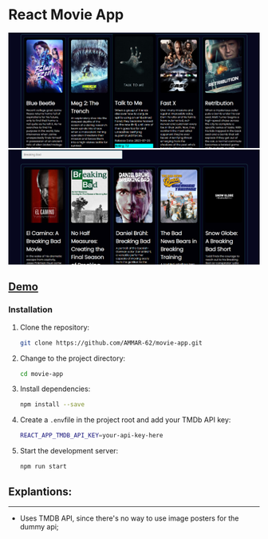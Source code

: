 # React Movie App

![App Screenshot](./src/assets/images/Screenshot%202023-09-25%20010607.png)
![App Screenshot](./src/assets/images/Screenshot%202023-09-25%20010639.png)

## [Demo](https://movie-app-ammar62.netlify.app/)

### Installation

1. Clone the repository:

   ```bash
   git clone https://github.com/AMMAR-62/movie-app.git
   ```

2. Change to the project directory:
    ```bash
    cd movie-app
    ```
3. Install dependencies:
    ```bash
    npm install --save
    ```
4. Create a `.env`file in the project root and add your TMDb API key:

    ```bash
    REACT_APP_TMDB_API_KEY=your-api-key-here
    ```

5. Start the development server:

    ```bash
    npm run start
    ```

## Explantions:
---
 - Uses TMDB API, since there's no way to use image posters for the dummy api;